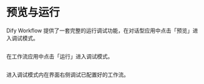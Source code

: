 # 预览与运行

Dify Workflow 提供了一套完整的运行调试功能，在对话型应用中点击「预览」进入调试模式。

<figure><img src="https://assets-docs.dify.ai//img/zh_CN/debug-and-preview/e6e08873be2aa00d56d5cdfb59819747.webp" alt=""><figcaption></figcaption></figure>

在工作流应用中点击「运行」进入调试模式。

<figure><img src="https://assets-docs.dify.ai//img/zh_CN/debug-and-preview/59f69eaf687ac60085726854fd381326.webp" alt=""><figcaption></figcaption></figure>

进入调试模式内在界面右侧调试已配置好的工作流。

<figure><img src="https://assets-docs.dify.ai//img/zh_CN/debug-and-preview/e5be4983c692918b3e764826def2a04c.webp" alt=""><figcaption></figcaption></figure>
